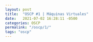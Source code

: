 ```yaml
---
layout: post
title:  "OSCP #1 | Máquinas Virtuales"
date:   2021-07-02 16:28:11 -0500
categories: OSCP
permalink: "/oscp/1/"
tags: "oscp"
---
```

